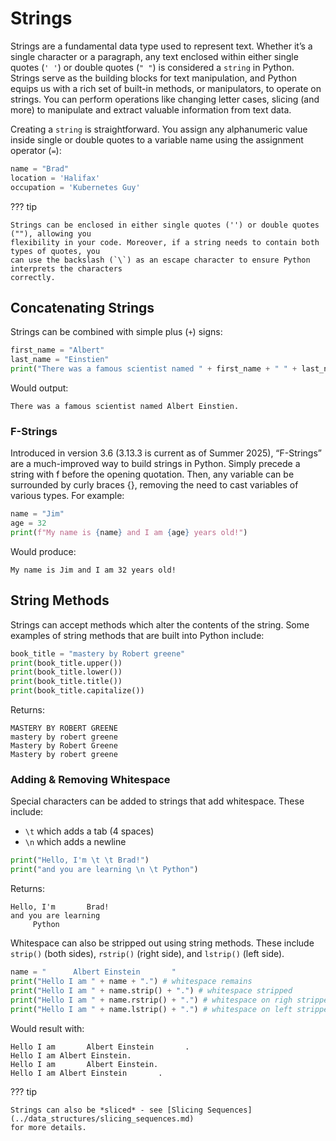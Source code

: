 # Strings

Strings are a fundamental data type used to represent text. Whether it’s a single
character or a paragraph, any text enclosed within either single quotes (`' '`) or double quotes
(`" "`) is considered a `string` in Python. Strings serve as the building blocks for text
manipulation, and Python equips us with a rich set of built-in methods, or manipulators, to
operate on strings. You can perform operations like changing letter cases, slicing (and more)
to manipulate and extract valuable information from text data.

Creating a `string` is straightforward. You assign any alphanumeric value inside single or double
quotes to a variable name using the assignment operator (`=`):

``` python {title="Declaring Basic Strings" linenums="1"}
name = "Brad"
location = 'Halifax'
occupation = 'Kubernetes Guy'
```

??? tip

    Strings can be enclosed in either single quotes ('') or double quotes (""), allowing you
    flexibility in your code. Moreover, if a string needs to contain both types of quotes, you
    can use the backslash (`\`) as an escape character to ensure Python interprets the characters
    correctly.

## Concatenating Strings

Strings can be combined with simple plus (`+`) signs:

``` python {title="Basic Concatenation" linenums="1"}
first_name = "Albert"
last_name = "Einstien"
print("There was a famous scientist named " + first_name + " " + last_name + ".")
```

Would output:

``` text
There was a famous scientist named Albert Einstien.
```

### F-Strings

Introduced in version 3.6 (3.13.3 is current as of Summer 2025), “F-Strings” are a much-improved
way to build strings in Python. Simply precede a string with f before the opening quotation. Then,
any variable can be surrounded by curly braces {}, removing the need to cast variables of various
types. For example:

``` python {title="F-Strings" linenums="1"}
name = "Jim"
age = 32
print(f"My name is {name} and I am {age} years old!")
```

Would produce:

``` text
My name is Jim and I am 32 years old!
```

## String Methods

Strings can accept methods which alter the contents of the string. Some examples of string methods
that are built into Python include:

``` python {title="Sample String Methods" linenums="1"}
book_title = "mastery by Robert greene"
print(book_title.upper())
print(book_title.lower())
print(book_title.title())
print(book_title.capitalize())
```

Returns:

``` text
MASTERY BY ROBERT GREENE
mastery by robert greene
Mastery by Robert Greene
Mastery by robert greene
```

### Adding & Removing Whitespace

Special characters can be added to strings that add whitespace. These include:

- `\t` which adds a tab (4 spaces)
- `\n` which adds a newline

``` python {title="Adding Tabs and New Lines to Output" linenums="1"}
print("Hello, I'm \t \t Brad!")
print("and you are learning \n \t Python")
```

Returns:

``` text
Hello, I'm 	 	 Brad!
and you are learning
 	 Python
```

Whitespace can also be stripped out using string methods. These include `strip()` (both sides),
`rstrip()` (right side), and `lstrip()` (left side).

``` python {title="Stripping Whitespace in Strings" linenums="1"}
name = "      Albert Einstein       "
print("Hello I am " + name + ".") # whitespace remains
print("Hello I am " + name.strip() + ".") # whitespace stripped
print("Hello I am " + name.rstrip() + ".") # whitespace on righ stripped
print("Hello I am " + name.lstrip() + ".") # whitespace on left stripped
```

Would result with:

``` text
Hello I am       Albert Einstein       .
Hello I am Albert Einstein.
Hello I am       Albert Einstein.
Hello I am Albert Einstein       .
```

??? tip

    Strings can also be *sliced* - see [Slicing Sequences](../data_structures/slicing_sequences.md)
    for more details.